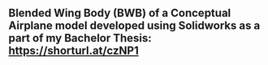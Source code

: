 ## Blended Wing Body (BWB) of a Conceptual Airplane model developed using Solidworks as a part of my Bachelor Thesis: https://shorturl.at/czNP1

